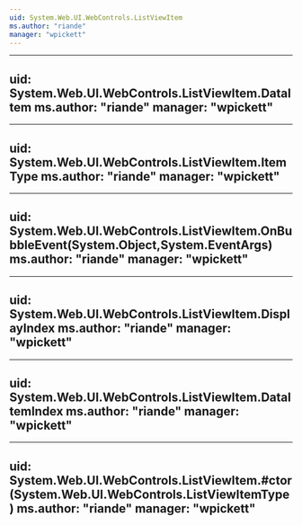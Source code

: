 ```yaml
---
uid: System.Web.UI.WebControls.ListViewItem
ms.author: "riande"
manager: "wpickett"
---
```


---
uid: System.Web.UI.WebControls.ListViewItem.DataItem
ms.author: "riande"
manager: "wpickett"
---

---
uid: System.Web.UI.WebControls.ListViewItem.ItemType
ms.author: "riande"
manager: "wpickett"
---

---
uid: System.Web.UI.WebControls.ListViewItem.OnBubbleEvent(System.Object,System.EventArgs)
ms.author: "riande"
manager: "wpickett"
---

---
uid: System.Web.UI.WebControls.ListViewItem.DisplayIndex
ms.author: "riande"
manager: "wpickett"
---

---
uid: System.Web.UI.WebControls.ListViewItem.DataItemIndex
ms.author: "riande"
manager: "wpickett"
---

---
uid: System.Web.UI.WebControls.ListViewItem.#ctor(System.Web.UI.WebControls.ListViewItemType)
ms.author: "riande"
manager: "wpickett"
---
